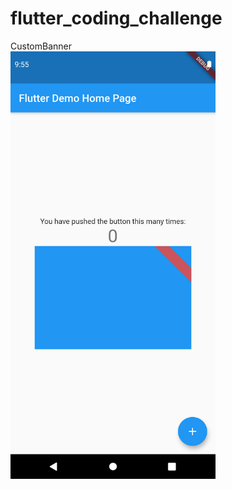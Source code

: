 # flutter_coding_challenge
CustomBanner  
<img src="https://github.com/paigupai/flutter_coding_challenge/blob/main/image/CustomBanner.png" alt="代替テキスト" width="328" height="684">  


